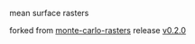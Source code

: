 mean surface rasters


forked from [monte-carlo-rasters](https://github.com/itpir/monte-carlo-rasters) release [v0.2.0](https://github.com/itpir/monte-carlo-rasters/releases/tag/v0.2.0)